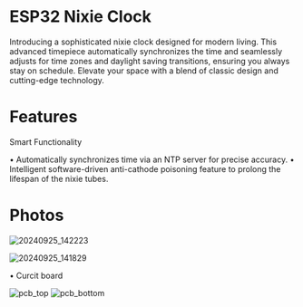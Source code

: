 # ESP32 Nixie Clock 

Introducing a sophisticated nixie clock designed for modern living. This advanced timepiece automatically synchronizes the time and seamlessly adjusts for time zones and daylight saving transitions, ensuring you always stay on schedule. Elevate your space with a blend of classic design and cutting-edge technology.

# Features
Smart Functionality

•	Automatically synchronizes time via an NTP server for precise accuracy.
•	Intelligent software-driven anti-cathode poisoning feature to prolong the lifespan of the nixie tubes.


# Photos

![20240925_142223](https://github.com/user-attachments/assets/2d1e32ca-28b0-4312-9104-abce6ed7beea)


![20240925_141829](https://github.com/user-attachments/assets/09e9811d-171b-4b0e-b804-68d3041622de)

•	Curcit board

![pcb_top](https://github.com/user-attachments/assets/a09797f8-4980-4cdd-a15d-fc6839ce9aec)
![pcb_bottom](https://github.com/user-attachments/assets/0b748c1c-cb28-4375-9bf6-599453279499)
